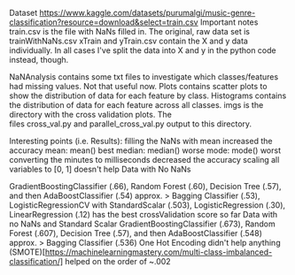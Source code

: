 Dataset
https://www.kaggle.com/datasets/purumalgi/music-genre-classification?resource=download&select=train.csv
Important notes
train.csv is the file with NaNs filled in. The original, raw data set is trainWithNaNs.csv
xTrain and yTrain.csv contain the X and y data individually. In all cases I've split the data into X and y in the python code instead, though.


NaNAnalysis contains some txt files to investigate which classes/features had missing values. Not that useful now.
Plots contains scatter plots to show the distribution of data for each feature by class. 
Histograms contains the distribution of data for each feature across all classes. 
imgs is the directory with the cross validation plots. The files cross_val.py and parallel_cross_val.py output to this directory.


Interesting points (i.e. Results):
filling the NaNs with mean increased the accuracy
mean: mean() best
median: median() worse
mode: mode() worst
converting the minutes to milliseconds decreased the accuracy
scaling all variables to [0, 1] doesn't help Data with No NaNs


GradientBoostingClassifier (.66), Random Forest (.60), Decision Tree (.57), and then AdaBoostClassifier (.54) approx. > Bagging Classifier (.53), LogisticRegressionCV with StandardScalar (.503), LogisticRegression (.30), LinearRegression (.12) has the best crossValidation score so far
Data with no NaNs and Standard Scalar
GradientBoostingClassifier (.673), Random Forest (.607), Decision Tree (.57), and then AdaBoostClassifier (.548) approx. > Bagging Classifier (.536)
One Hot Encoding didn't help anything
(SMOTE)[https://machinelearningmastery.com/multi-class-imbalanced-classification/] helped on the order of ~.002
